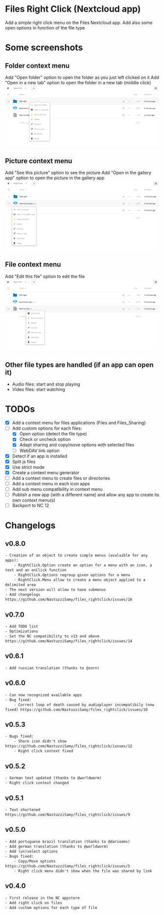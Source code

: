 # Files Right Click (Nextcloud app)
  Add a simple right click menu on the Files Nextcloud app.
  Add also some open options in function of the file type

# Some screenshots
## Folder context menu
  Add "Open folder" option to open the folder as you just left clicked on it
  Add "Open in a new tab" option to open the folder in a new tab (middle click)
![alt text](https://raw.githubusercontent.com/NastuzziSamy/files_rightclick/master/screenshots/folder.png)

## Picture context menu
  Add "See this picture" option to see the picture
  Add "Open in the gallery app" option to open the picture in the gallery app
![alt text](https://raw.githubusercontent.com/NastuzziSamy/files_rightclick/master/screenshots/picture.png)

## File context menu
  Add "Edit this file" option to edit the file
![alt text](https://raw.githubusercontent.com/NastuzziSamy/files_rightclick/master/screenshots/file.png)

## Other file types are handled (if an app can open it)
- Audio files: start and stop playing
- Video files: start watching

# TODOs
- [x] Add a context menu for files applications (Files and Files_Sharing)
- [ ] Add custom options for each files:
    - [x] Open option (detect the file type)
    - [x] Check or uncheck option
    - [x] Adapt sharing and copy/move options with selected files
    - [ ] WebDAV link option
- [x] Detect if an app is installed
- [x] Split js files
- [x] Use strict mode
- [x] Create a context menu generator
- [ ] Add a context menu to create files or directories
- [ ] Add a context menu in each icon apps
- [ ] Add sub menu compatibility in context menu
- [ ] Publish a new app (with a different name) and allow any app to create its own context menu(s)
- [ ] Backport to NC 12

# Changelogs
## v0.8.0
    - Creation of an object to create simple menus (avalaible for any apps):
        - RightClick.Option create an option for a menu with an icon, a text and an onClick function
        - RightClick.Options regroup given options for a menu
        - RightClick.Menu allow to create a menu object applied to a delimited area
    - The next version will allow to have submenus
    - Add changelogs https://github.com/NastuzziSamy/files_rightclick/issues/16

## v0.7.0
    - Add TODO list
    - Optimizations
    - Set the NC compatibility to v13 and above https://github.com/NastuzziSamy/files_rightclick/issues/14

## v0.6.1
    - Add russian translation (thanks to @zorn)

## v0.6.0
    - Can now recognized available apps
    - Bug fixed:
        - Correct loop of death caused by audioplayer incompatibily (now fixed) https://github.com/NastuzziSamy/files_rightclick/issues/10

## v0.5.3
    - Bugs fixed:
        - Share icon didn't show https://github.com/NastuzziSamy/files_rightclick/issues/12
        - Right click context fixed

## v0.5.2
    - German text updated (thanks to @worldworm)
    - Right click context changed

## v0.5.1
    - Text shortened https://github.com/NastuzziSamy/files_rightclick/issues/9

## v0.5.0
    - Add portuguese brazil translation (thanks to @darioems)
    - Add german translation (thanks to @worldworm)
    - Add (un)select options
    - Bugs fixed:
        - Copy/Move options https://github.com/NastuzziSamy/files_rightclick/issues/5
        - Right click menu didn't show when the file was shared by link

## v0.4.0
    - First release in the NC appstore
    - Add right click on files
    - Add custom options for each type of file

